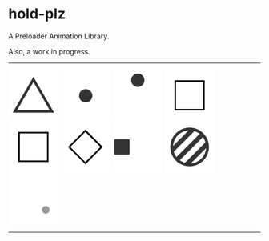 hold-plz
========

A Preloader Animation Library.

Also, a work in progress.

***

<img src="img/loader1.gif" alt="loader1" />
<img src="img/loader2.gif" alt="loader2" />
<img src="img/loader3.gif" alt="loader3" />
<img src="img/loader4.gif" alt="loader4" />
<img src="img/loader4B.gif" alt="loader4B" />
<img src="img/loader5.gif" alt="loader5" />
<img src="img/loader6.gif" alt="loader6" />
<img src="img/loader7.gif" alt="loader7" />
<img src="img/loader8.gif" alt="loader8" />

***